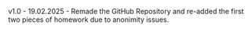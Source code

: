v1.0 - 19.02.2025 - Remade the GitHub Repository and re-added the first two pieces of homework due to anonimity issues.